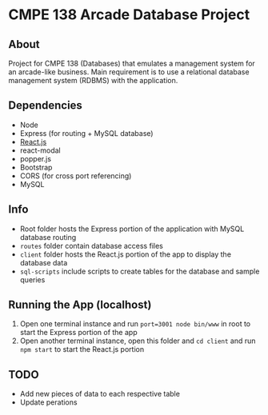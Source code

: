 # CMPE 138 Arcade Database Project
## About
Project for CMPE 138 (Databases) that emulates a management system for an arcade-like business.
Main requirement is to use a relational database management system (RDBMS) with the application.
## Dependencies
- Node
- Express (for routing + MySQL database)
- [React.js](https://github.com/facebook/create-react-app)
- react-modal
- popper.js
- Bootstrap
- CORS (for cross port referencing)
- MySQL

## Info
- Root folder hosts the Express portion of the application with MySQL database routing
- `routes` folder contain database access files
- `client` folder hosts the React.js portion of the app to display the database data
- `sql-scripts` include scripts to create tables for the database and sample queries
## Running the App (localhost)
1. Open one terminal instance and run `port=3001 node bin/www` in root to start the Express portion of the app
2. Open another terminal instance, open this folder and `cd client` and run `npm start` to start the React.js portion

## TODO
- Add new pieces of data to each respective table
- Update perations
